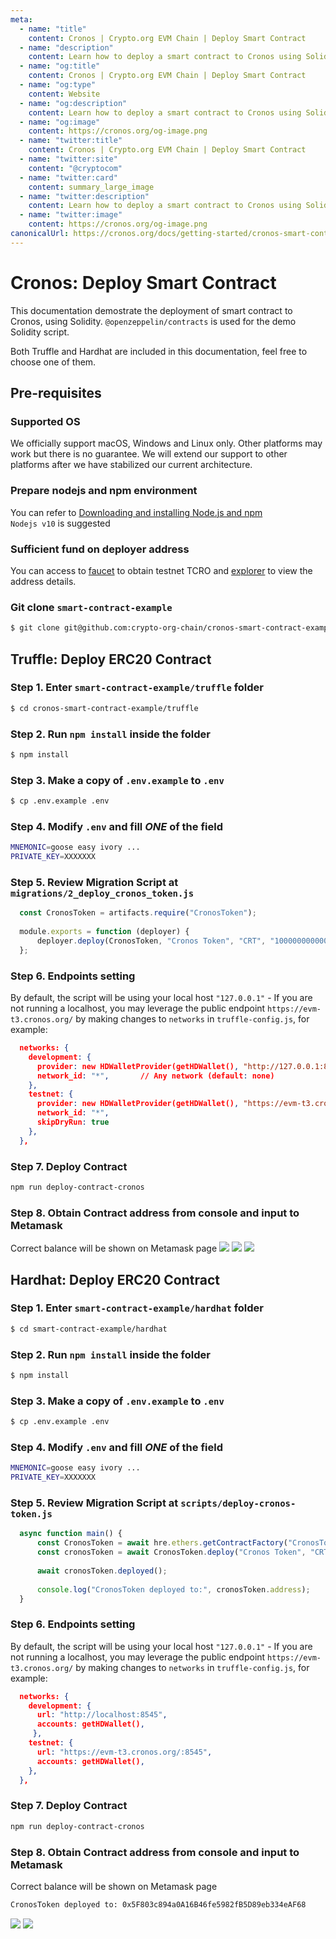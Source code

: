 ```yaml
---
meta:
  - name: "title"
    content: Cronos | Crypto.org EVM Chain | Deploy Smart Contract
  - name: "description"
    content: Learn how to deploy a smart contract to Cronos using Solidity, both Truffle and Hardhat are included in this technical documentation.
  - name: "og:title"
    content: Cronos | Crypto.org EVM Chain | Deploy Smart Contract
  - name: "og:type"
    content: Website
  - name: "og:description"
    content: Learn how to deploy a smart contract to Cronos using Solidity, both Truffle and Hardhat are included in this technical documentation.
  - name: "og:image"
    content: https://cronos.org/og-image.png
  - name: "twitter:title"
    content: Cronos | Crypto.org EVM Chain | Deploy Smart Contract
  - name: "twitter:site"
    content: "@cryptocom"
  - name: "twitter:card"
    content: summary_large_image
  - name: "twitter:description"
    content: Learn how to deploy a smart contract to Cronos using Solidity, both Truffle and Hardhat are included in this technical documentation.
  - name: "twitter:image"
    content: https://cronos.org/og-image.png
canonicalUrl: https://cronos.org/docs/getting-started/cronos-smart-contract.html
---
```


# Cronos: Deploy Smart Contract

This documentation demostrate the deployment of smart contract to Cronos, using Solidity. `@openzeppelin/contracts` is used for the demo Solidity script.

Both Truffle and Hardhat are included in this documentation, feel free to choose one of them.

## Pre-requisites

### Supported OS

We officially support macOS, Windows and Linux only. Other platforms may work but there is no guarantee. We will extend our support to other platforms after we have stabilized our current architecture.

### Prepare nodejs and npm environment 

You can refer to [Downloading and installing Node.js and npm](https://docs.npmjs.com/downloading-and-installing-node-js-and-npm)  
`Nodejs v10` is suggested 

### Sufficient fund on deployer address
You can access to [faucet](https://cronos.org/faucet) to obtain testnet TCRO and [explorer](https://testnet.cronoscan.com/) to view the address details.

### Git clone `smart-contract-example`
  ```bash
  $ git clone git@github.com:crypto-org-chain/cronos-smart-contract-example.git
  ```

## Truffle: Deploy ERC20 Contract

### Step 1. Enter `smart-contract-example/truffle` folder
  ```bash
  $ cd cronos-smart-contract-example/truffle
  ```

### Step 2. Run `npm install` inside the folder
  ```bash
  $ npm install
  ```

### Step 3. Make a copy of `.env.example` to `.env`
  ```bash
  $ cp .env.example .env
  ```

### Step 4. Modify `.env` and fill *ONE* of the field
  ```bash
  MNEMONIC=goose easy ivory ...
  PRIVATE_KEY=XXXXXXX
  ```

### Step 5. Review Migration Script at `migrations/2_deploy_cronos_token.js`
  ```javascript
    const CronosToken = artifacts.require("CronosToken");
    
    module.exports = function (deployer) {
        deployer.deploy(CronosToken, "Cronos Token", "CRT", "1000000000000000000000000");
    };
  ```
  

### Step 6. Endpoints setting
By default, the script will be using your local host `"127.0.0.1"`  - If you are not running a localhost, you may leverage the public endpoint `https://evm-t3.cronos.org/` by making changes to `networks` in `truffle-config.js`, for example:

```json
  networks: {
    development: {
      provider: new HDWalletProvider(getHDWallet(), "http://127.0.0.1:8545"), // TODO
      network_id: "*",       // Any network (default: none)
    },
    testnet: {
      provider: new HDWalletProvider(getHDWallet(), "https://evm-t3.cronos.org/:8545"), // TODO
      network_id: "*",
      skipDryRun: true
    },
  },
```

### Step 7. Deploy Contract
  ```bash
  npm run deploy-contract-cronos
  ```

### Step 8. Obtain Contract address from console and input to Metamask
Correct balance will be shown on Metamask page
<img src="./assets/cronos-smart-contract/truffle_deploy_contract_address.png" />
<img src="./assets/cronos-smart-contract/metamask_add_tokens.png" />
<img src="./assets/cronos-smart-contract/metamask_add_token_success.png" />

## Hardhat: Deploy ERC20 Contract
### Step 1. Enter `smart-contract-example/hardhat` folder
  ```bash
  $ cd smart-contract-example/hardhat
  ```

### Step 2. Run `npm install` inside the folder
  ```bash
  $ npm install
  ```

### Step 3. Make a copy of `.env.example` to `.env`
  ```bash
  $ cp .env.example .env
  ```

### Step 4. Modify `.env` and fill *ONE* of the field
  ```bash
  MNEMONIC=goose easy ivory ...
  PRIVATE_KEY=XXXXXXX
  ```

### Step 5. Review Migration Script at `scripts/deploy-cronos-token.js`
  ```javascript
    async function main() {
        const CronosToken = await hre.ethers.getContractFactory("CronosToken");
        const cronosToken = await CronosToken.deploy("Cronos Token", "CRT", "1000000000000000000000000");
    
        await cronosToken.deployed();
    
        console.log("CronosToken deployed to:", cronosToken.address);
    }
  ```

### Step 6. Endpoints setting
By default, the script will be using your local host `"127.0.0.1"`  - If you are not running a localhost, you may leverage the public endpoint `https://evm-t3.cronos.org/` by making changes to `networks` in `truffle-config.js`, for example:

```json
  networks: {
    development: {
      url: "http://localhost:8545",
      accounts: getHDWallet(),
     },
    testnet: {
      url: "https://evm-t3.cronos.org/:8545",
      accounts: getHDWallet(),
    },
  },
```
### Step 7. Deploy Contract
  ```bash
  npm run deploy-contract-cronos
  ```

### Step 8. Obtain Contract address from console and input to Metamask
Correct balance will be shown on Metamask page
  ```bash
  CronosToken deployed to: 0x5F803c894a0A16B46fe5982fB5D89eb334eAF68
  ```
<img src="./assets/cronos-smart-contract/metamask_add_tokens.png" />
<img src="./assets/cronos-smart-contract/metamask_add_token_success.png" />
